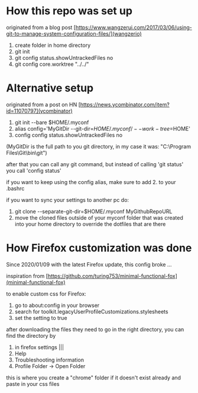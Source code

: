 # How this repo was set up

originated from a blog post [https://www.wangzerui.com/2017/03/06/using-git-to-manage-system-configuration-files/](wangzerio)

1. create folder in home directory
2. git init
3. git config status.showUntrackedFiles no
4. git config core.worktree "../../"

# Alternative setup

originated from a post on HN [https://news.ycombinator.com/item?id=11070797](ycombinator)

1. git init --bare $HOME/.myconf
2. alias config='MyGitDir --git-dir=$HOME/.myconf/ --work-tree=$HOME'
3. config config status.showUntrackedFiles no

(MyGitDir is the full path to you git directory, in my case it was: "C:\Program Files\Git\bin\git")

after that you can call any git command, but instead of calling
'git status' you call 'config status'


if you want to keep using the config alias, make sure to add 2. to your .bashrc

if you want to sync your settings to another pc do:

1. git clone --separate-git-dir=$HOME/.myconf MyGithubRepoURL
2. move the cloned files outside of your myconf folder that was created into your home directory to override the dotfiles that are there

# How Firefox customization was done

Since 2020/01/09 with the latest Firefox update, this config broke ...

inspiration from [https://github.com/turing753/minimal-functional-fox](minimal-functional-fox)

to enable custom css for Firefox:
1. go to about:config in your browser
2. search for toolkit.legacyUserProfileCustomizations.stylesheets
3. set the setting to true

after downloading the files they need to go in the right directory, you can find the directory by 
1. in firefox settings |||
2. Help
3. Troubleshooting information
4. Profile Folder -> Open Folder

this is where you create a "chrome" folder if it doesn't exist already and paste in your css files
